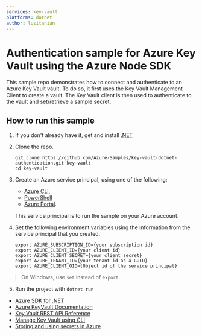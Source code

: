 ```yaml
---
services: key-vault
platforms: dotnet
author: lusitanian
---
```


# Authentication sample for Azure Key Vault using the Azure Node SDK

This sample repo demonstrates how to connect and authenticate to an Azure Key Vault vault. 
To do so, it first uses the Key Vault Management Client to create a vault.
The Key Vault client is then used to authenticate to the vault and set/retrieve a sample secret. 


## How to run this sample

1. If you don't already have it, get and install [.NET](https://www.microsoft.com/net)

2. Clone the repo.

   ```
   git clone https://github.com/Azure-Samples/key-vault-dotnet-authentication.git key-vault
   cd key-vault
   ```

3. Create an Azure service principal, using one of the following:
   - [Azure CLI](https://azure.microsoft.com/documentation/articles/resource-group-authenticate-service-principal-cli/),
   - [PowerShell](https://azure.microsoft.com/documentation/articles/resource-group-authenticate-service-principal/)
   - [Azure Portal](https://azure.microsoft.com/documentation/articles/resource-group-create-service-principal-portal/). 

    This service principal is to run the sample on your Azure account.

5. Set the following environment variables using the information from the service principal that you created.

   ```
   export AZURE_SUBSCRIPTION_ID={your subscription id}
   export AZURE_CLIENT_ID={your client id}
   export AZURE_CLIENT_SECRET={your client secret}
   export AZURE_TENANT_ID={your tenant id as a GUID}
   export AZURE_CLIENT_OID={Object id of the service principal}
   ```

> On Windows, use `set` instead of `export`.

5. Run the project with `dotnet run`

- [Azure SDK for .NET](https://github.com/Azure/azure-sdk-for-net)
- [Azure KeyVault Documentation](https://azure.microsoft.com/en-us/documentation/services/key-vault/)
- [Key Vault REST API Reference](https://msdn.microsoft.com/en-us/library/azure/dn903609.aspx)
- [Manage Key Vault using CLI](https://azure.microsoft.com/en-us/documentation/articles/key-vault-manage-with-cli/)
- [Storing and using secrets in Azure](https://blogs.msdn.microsoft.com/dotnet/2016/10/03/storing-and-using-secrets-in-azure/)
